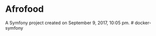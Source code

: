 Afrofood
========

A Symfony project created on September 9, 2017, 10:05 pm.
#   d o c k e r - s y m f o n y  
 
